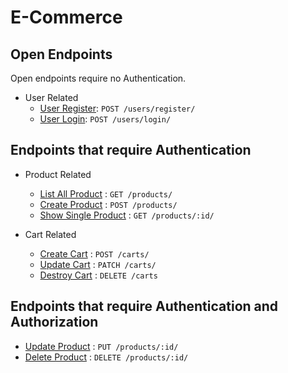 # E-Commerce

## Open Endpoints

Open endpoints require no Authentication.

* User Related
  * [User Register](md/user/userRegister.md): `POST /users/register/`
  * [User Login](md/user/userLogin.md): `POST /users/login/`

## Endpoints that require Authentication

* Product Related
  * [List All Product](md/product/getAll.md) : `GET /products/`
  * [Create Product](md/product/create.md) : `POST /products/`
  * [Show Single Product](md/product/getOne.md) : `GET /products/:id/`

* Cart Related
  * [Create Cart](md/cart/create.md) : `POST /carts/`
  * [Update Cart](md/cart/update.md) : `PATCH /carts/`
  * [Destroy Cart](md/cart/delete.md) : `DELETE /carts`

## Endpoints that require Authentication and Authorization

* [Update Product](md/product/update.md) : `PUT /products/:id/`
* [Delete Product](md/product/delete.md) : `DELETE /products/:id/`